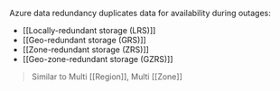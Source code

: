 Azure data redundancy duplicates data for availability during outages:
- [[Locally-redundant storage (LRS)]]
- [[Geo-redundant storage (GRS)]]
- [[Zone-redundant storage (ZRS)]]
- [[Geo-zone-redundant storage (GZRS)]]

> Similar to Multi [[Region]], Multi [[Zone]]